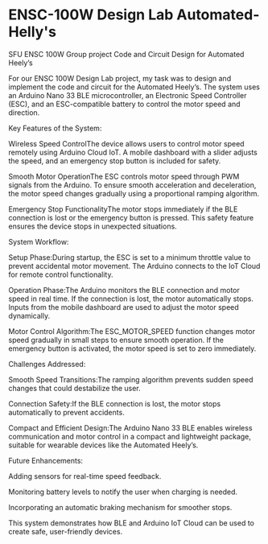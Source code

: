 # ENSC-100W Design Lab Automated-Helly's

SFU ENSC 100W Group project
Code and Circuit Design for Automated Heely’s

For our ENSC 100W Design Lab project, my task was to design and implement the code and circuit for the Automated Heely’s. The system uses an Arduino Nano 33 BLE microcontroller, an Electronic Speed Controller (ESC), and an ESC-compatible battery to control the motor speed and direction.

Key Features of the System:

Wireless Speed ControlThe device allows users to control motor speed remotely using Arduino Cloud IoT. A mobile dashboard with a slider adjusts the speed, and an emergency stop button is included for safety.

Smooth Motor OperationThe ESC controls motor speed through PWM signals from the Arduino. To ensure smooth acceleration and deceleration, the motor speed changes gradually using a proportional ramping algorithm.

Emergency Stop FunctionalityThe motor stops immediately if the BLE connection is lost or the emergency button is pressed. This safety feature ensures the device stops in unexpected situations.

System Workflow:

Setup Phase:During startup, the ESC is set to a minimum throttle value to prevent accidental motor movement. The Arduino connects to the IoT Cloud for remote control functionality.

Operation Phase:The Arduino monitors the BLE connection and motor speed in real time. If the connection is lost, the motor automatically stops. Inputs from the mobile dashboard are used to adjust the motor speed dynamically.

Motor Control Algorithm:The ESC_MOTOR_SPEED function changes motor speed gradually in small steps to ensure smooth operation. If the emergency button is activated, the motor speed is set to zero immediately.

Challenges Addressed:

Smooth Speed Transitions:The ramping algorithm prevents sudden speed changes that could destabilize the user.

Connection Safety:If the BLE connection is lost, the motor stops automatically to prevent accidents.

Compact and Efficient Design:The Arduino Nano 33 BLE enables wireless communication and motor control in a compact and lightweight package, suitable for wearable devices like the Automated Heely’s.

Future Enhancements:

Adding sensors for real-time speed feedback.

Monitoring battery levels to notify the user when charging is needed.

Incorporating an automatic braking mechanism for smoother stops.

This system demonstrates how BLE and Arduino IoT Cloud can be used to create safe, user-friendly devices.

